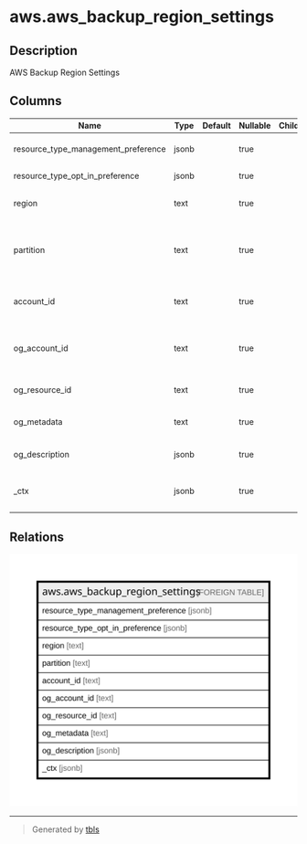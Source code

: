 # aws.aws_backup_region_settings

## Description

AWS Backup Region Settings

## Columns

| Name | Type | Default | Nullable | Children | Parents | Comment |
| ---- | ---- | ------- | -------- | -------- | ------- | ------- |
| resource_type_management_preference | jsonb |  | true |  |  | Resource Type Management Preference. |
| resource_type_opt_in_preference | jsonb |  | true |  |  | Resource Type Opt In Preference. |
| region | text |  | true |  |  | The AWS Region in which the settings are for. |
| partition | text |  | true |  |  | The AWS partition in which the resource is located (aws, aws-cn, or aws-us-gov). |
| account_id | text |  | true |  |  | The AWS Account ID in which the resource is located. |
| og_account_id | text |  | true |  |  | The Platform Account ID in which the resource is located. |
| og_resource_id | text |  | true |  |  | The unique ID of the resource in opengovernance. |
| og_metadata | text |  | true |  |  | Platform Metadata of the AWS resource. |
| og_description | jsonb |  | true |  |  | The full model description of the resource |
| _ctx | jsonb |  | true |  |  | Steampipe context in JSON form, e.g. connection_name. |

## Relations

![er](aws.aws_backup_region_settings.svg)

---

> Generated by [tbls](https://github.com/k1LoW/tbls)
